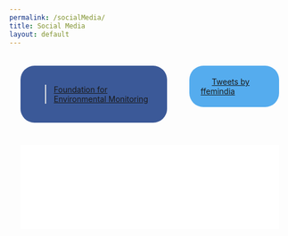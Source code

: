 ```yaml
---
permalink: /socialMedia/
title: Social Media 
layout: default
---
```

<div style = "display: flex; flex-direction: row; justify-content: space-around;">
<div style = "padding: 20px">	
<div  style = "padding:20px; background-color: #3b5998; border-radius: 25px" class="fb-page" data-href="https://www.facebook.com/foundationforenvironmentalmonitoring/" data-tabs="timeline" data-width="800" data-height="500" data-small-header="false" data-adapt-container-width="true" data-hide-cover="false" data-show-facepile="true"><blockquote cite="https://www.facebook.com/foundationforenvironmentalmonitoring/" class="fb-xfbml-parse-ignore"><a href="https://www.facebook.com/foundationforenvironmentalmonitoring/">Foundation for Environmental Monitoring</a></blockquote></div>
</div>
<div style = "padding: 20px">
<div style = "padding: 20px; background-color: #55acee; border-radius: 25px"><a class="twitter-timeline" data-width="500" data-height="500" data-theme="light" data-link-color="#E95F28" href="https://twitter.com/ffemindia?ref_src=twsrc%5Etfw" style = "padding: 20px">Tweets by ffemindia</a> <script async src="https://platform.twitter.com/widgets.js" charset="utf-8"></script> 
</div></div></div>	



<div class = "instagram" style = "padding: 20px; border-radius: 25px"><!-- LightWidget WIDGET --><script src="https://cdn.lightwidget.com/widgets/lightwidget.js"></script><iframe src="//lightwidget.com/widgets/2325db9489d25584839ca51da8860c05.html" scrolling="no" allowtransparency="true" class="lightwidget-widget" style="width:100%;border:0;overflow:hidden;"></iframe></div>
